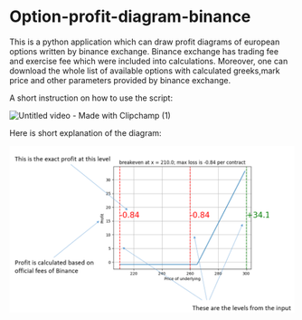 # Option-profit-diagram-binance
This is a python application which can draw profit diagrams of european options written by binance exchange. 
Binance exchange has trading fee and exercise fee which were included into calculations.
Moreover, one can download the whole list of available options with calculated greeks,mark price 
and other parameters provided by binance exchange.

A short instruction on how to use the script:

![Untitled video - Made with Clipchamp (1)](https://github.com/VB00/Option-profit-diagram-binance/blob/main/Untitled%20video%20-%20Made%20with%20Clipchamp%20(1).gif)


Here is short explanation of the diagram:

![diagram.png](https://github.com/VB00/Option-profit-diagram-binance/blob/main/diagram.png)